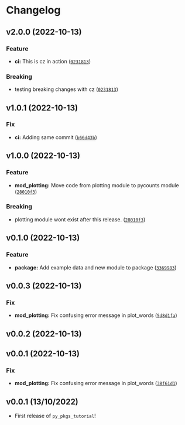 # Changelog

<!--next-version-placeholder-->

## v2.0.0 (2022-10-13)
### Feature
* **ci:** This is cz in action ([`0231813`](https://github.com/pandalearnstocode/py-pkgs-tutorial/commit/0231813b05d4bfba184eaea5245b4723e5e3c0d7))

### Breaking
* testing breaking changes with cz  ([`0231813`](https://github.com/pandalearnstocode/py-pkgs-tutorial/commit/0231813b05d4bfba184eaea5245b4723e5e3c0d7))

## v1.0.1 (2022-10-13)
### Fix
* **ci:** Adding same commit ([`b66d43b`](https://github.com/pandalearnstocode/py-pkgs-tutorial/commit/b66d43b898f0784681b746d09f5e80f6a34fad36))

## v1.0.0 (2022-10-13)
### Feature
* **mod_plotting:** Move code from plotting module                  to pycounts module ([`28010f3`](https://github.com/pandalearnstocode/py-pkgs-tutorial/commit/28010f3e131ed3f647d892f72e748731fba80b35))

### Breaking
* plotting module wont exist after this release.  ([`28010f3`](https://github.com/pandalearnstocode/py-pkgs-tutorial/commit/28010f3e131ed3f647d892f72e748731fba80b35))

## v0.1.0 (2022-10-13)
### Feature
* **package:** Add example data and new module to                  package ([`3369983`](https://github.com/pandalearnstocode/py-pkgs-tutorial/commit/3369983eb81ab0c7164add0c53591e4f00299e45))

## v0.0.3 (2022-10-13)
### Fix
* **mod_plotting:** Fix confusing error message in                  plot_words ([`5d8d1fa`](https://github.com/pandalearnstocode/py-pkgs-tutorial/commit/5d8d1fa15cb9a6438abfff1892054bfd1dafaadb))

## v0.0.2 (2022-10-13)


## v0.0.1 (2022-10-13)
### Fix
* **mod_plotting:** Fix confusing error message in                  plot_words ([`38f61d1`](https://github.com/pandalearnstocode/py-pkgs-tutorial/commit/38f61d1f8e4c7a2b38fb37d251f09e4e87ce979a))

## v0.0.1 (13/10/2022)

- First release of `py_pkgs_tutorial`!